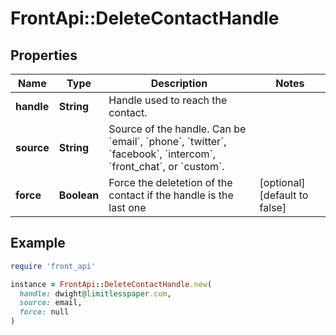 # FrontApi::DeleteContactHandle

## Properties

| Name | Type | Description | Notes |
| ---- | ---- | ----------- | ----- |
| **handle** | **String** | Handle used to reach the contact. |  |
| **source** | **String** | Source of the handle. Can be &#x60;email&#x60;, &#x60;phone&#x60;, &#x60;twitter&#x60;, &#x60;facebook&#x60;, &#x60;intercom&#x60;, &#x60;front_chat&#x60;, or &#x60;custom&#x60;. |  |
| **force** | **Boolean** | Force the deletetion of the contact if the handle is the last one | [optional][default to false] |

## Example

```ruby
require 'front_api'

instance = FrontApi::DeleteContactHandle.new(
  handle: dwight@limitlesspaper.com,
  source: email,
  force: null
)
```

